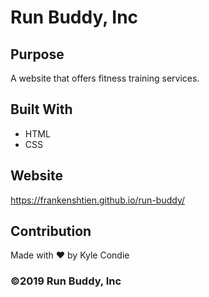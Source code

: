 # Run Buddy, Inc

## Purpose
A website that offers fitness training services.

## Built With
* HTML
* CSS

## Website
https://frankenshtien.github.io/run-buddy/

## Contribution
Made with ❤️ by Kyle Condie

### ©️2019 Run Buddy, Inc
